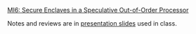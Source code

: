 [MI6: Secure Enclaves in a Speculative Out-of-Order Processor](https://dl.acm.org/doi/pdf/10.1145/3352460.3358310)

Notes and reviews are in [presentation slides](https://docs.google.com/presentation/d/1V7xB4JOjXcqBPF8dL7BHjFoZ8yvScZtLGBNxMNnKM-4/edit?usp=share_link) used in class.